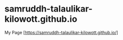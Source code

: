 # samruddh-talaulikar-kilowott.github.io

My Page [https://samruddh-talaulikar-kilowott.github.io/]
